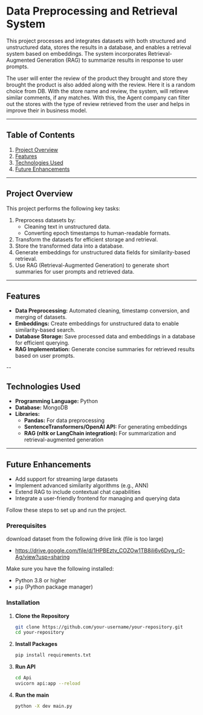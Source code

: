 # **Data Preprocessing and Retrieval System**

This project processes and integrates datasets with both structured and unstructured data, stores the results in a database, and enables a retrieval system based on embeddings. The system incorporates Retrieval-Augmented Generation (RAG) to summarize results in response to user prompts.

The user will enter the review of the product they brought and store they brought the product is also added along with the review. Here it is a random choice from DB. With the store name and review, the system, will retireve similar comments, if any matches. With this, the Agent company can filter out the stores with the type of review retrieved from the user and helps in improve their in business model.

---

## **Table of Contents**
1. [Project Overview](#project-overview)
2. [Features](#features)
3. [Technologies Used](#technologies-used)
4. [Future Enhancements](#future-enhancements)

---

## **Project Overview**

This project performs the following key tasks:
1. Preprocess datasets by:
   - Cleaning text in unstructured data.
   - Converting epoch timestamps to human-readable formats.
2. Transform the datasets for efficient storage and retrieval.
3. Store the transformed data into a database.
4. Generate embeddings for unstructured data fields for similarity-based retrieval.
5. Use RAG (Retrieval-Augmented Generation) to generate short summaries for user prompts and retrieved data.

---

## **Features**

- **Data Preprocessing:** Automated cleaning, timestamp conversion, and merging of datasets.
- **Embeddings:** Create embeddings for unstructured data to enable similarity-based search.
- **Database Storage:** Save processed data and embeddings in a database for efficient querying.
- **RAG Implementation:** Generate concise summaries for retrieved results based on user prompts.

--

## **Technologies Used**

- **Programming Language:** Python
- **Database:** MongoDB
- **Libraries:**
  - **Pandas:** For data preprocessing
  - **SentenceTransformers/OpenAI API:** For generating embeddings
  - **RAG (nltk or LangChain integration):** For summarization and retrieval-augmented generation

---

## **Future Enhancements**

- Add support for streaming large datasets
- Implement advanced similarity algorithms (e.g., ANN)
- Extend RAG to include contextual chat capabilities
- Integrate a user-friendly frontend for managing and querying data

Follow these steps to set up and run the project.

### Prerequisites

download dataset from the following drive link (file is too large)
- https://drive.google.com/file/d/1HPBEztv_COZOw1TB8ili6v6Dvg_rG-Ag/view?usp=sharing

Make sure you have the following installed:
- Python 3.8 or higher
- `pip` (Python package manager)

### Installation

1. **Clone the Repository**
   ```bash
   git clone https://github.com/your-username/your-repository.git
   cd your-repository

2. **Install Packages**
   ```bash
   pip install requirements.txt

3. **Run API**
   ```bash
   cd Api
   uvicorn api:app --reload

4. **Run the main**
   ```bash
   python -X dev main.py
